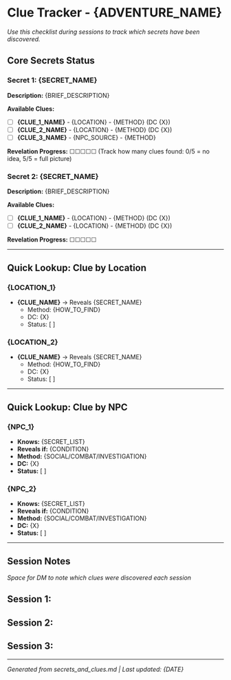# Clue Tracker - {ADVENTURE_NAME}

*Use this checklist during sessions to track which secrets have been discovered.*

## Core Secrets Status

### Secret 1: {SECRET_NAME}
**Description:** {BRIEF_DESCRIPTION}

**Available Clues:**
- [ ] **{CLUE_1_NAME}** - {LOCATION} - {METHOD} (DC {X})
- [ ] **{CLUE_2_NAME}** - {LOCATION} - {METHOD} (DC {X})
- [ ] **{CLUE_3_NAME}** - {NPC_SOURCE} - {METHOD}

**Revelation Progress:** ☐☐☐☐☐ (Track how many clues found: 0/5 = no idea, 5/5 = full picture)

### Secret 2: {SECRET_NAME}
**Description:** {BRIEF_DESCRIPTION}

**Available Clues:**
- [ ] **{CLUE_1_NAME}** - {LOCATION} - {METHOD} (DC {X})
- [ ] **{CLUE_2_NAME}** - {LOCATION} - {METHOD} (DC {X})

**Revelation Progress:** ☐☐☐☐☐

---

## Quick Lookup: Clue by Location

### {LOCATION_1}
- **{CLUE_NAME}** → Reveals {SECRET_NAME}
  - Method: {HOW_TO_FIND}
  - DC: {X}
  - Status: [ ]

### {LOCATION_2}
- **{CLUE_NAME}** → Reveals {SECRET_NAME}
  - Method: {HOW_TO_FIND}
  - DC: {X}
  - Status: [ ]

---

## Quick Lookup: Clue by NPC

### {NPC_1}
- **Knows:** {SECRET_LIST}
- **Reveals if:** {CONDITION}
- **Method:** {SOCIAL/COMBAT/INVESTIGATION}
- **DC:** {X}
- **Status:** [ ]

### {NPC_2}
- **Knows:** {SECRET_LIST}
- **Reveals if:** {CONDITION}
- **Method:** {SOCIAL/COMBAT/INVESTIGATION}
- **DC:** {X}
- **Status:** [ ]

---

## Session Notes
*Space for DM to note which clues were discovered each session*

**Session 1:**
-

**Session 2:**
-

**Session 3:**
-

---
*Generated from secrets_and_clues.md | Last updated: {DATE}*
